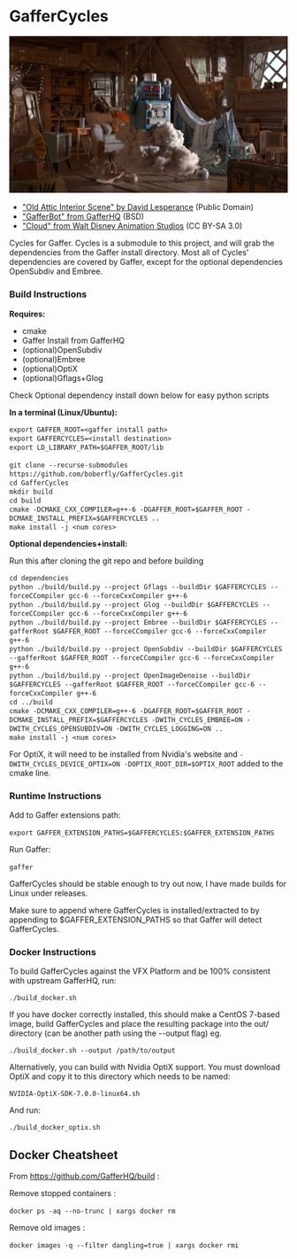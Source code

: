 # GafferCycles

![GafferCycles](gaffercycles.jpg)
- ["Old Attic Interior Scene" by David Lesperance](https://developer.nvidia.com/usd) (Public Domain)
- ["GafferBot" from GafferHQ](https://github.com/GafferHQ/resources) (BSD)
- ["Cloud" from Walt Disney Animation Studios](https://www.technology.disneyanimation.com/clouds) (CC BY-SA 3.0)

Cycles for Gaffer. Cycles is a submodule to this project, and will grab the dependencies from
the Gaffer install directory. Most all of Cycles' dependencies are covered by Gaffer, except
for the optional dependencies OpenSubdiv and Embree.

### Build Instructions

**Requires:**

* cmake
* Gaffer Install from GafferHQ
* (optional)OpenSubdiv
* (optional)Embree
* (optional)OptiX
* (optional)Gflags+Glog

Check Optional dependency install down below for easy python scripts

**In a terminal (Linux/Ubuntu):**
```
export GAFFER_ROOT=<gaffer install path>
export GAFFERCYCLES=<install destination>
export LD_LIBRARY_PATH=$GAFFER_ROOT/lib

git clone --recurse-submodules https://github.com/boberfly/GafferCycles.git
cd GafferCycles
mkdir build
cd build
cmake -DCMAKE_CXX_COMPILER=g++-6 -DGAFFER_ROOT=$GAFFER_ROOT -DCMAKE_INSTALL_PREFIX=$GAFFERCYCLES ..
make install -j <num cores>
```

**Optional dependencies+install:**

Run this after cloning the git repo and before building
```
cd dependencies
python ./build/build.py --project Gflags --buildDir $GAFFERCYCLES --forceCCompiler gcc-6 --forceCxxCompiler g++-6
python ./build/build.py --project Glog --buildDir $GAFFERCYCLES --forceCCompiler gcc-6 --forceCxxCompiler g++-6
python ./build/build.py --project Embree --buildDir $GAFFERCYCLES --gafferRoot $GAFFER_ROOT --forceCCompiler gcc-6 --forceCxxCompiler g++-6
python ./build/build.py --project OpenSubdiv --buildDir $GAFFERCYCLES --gafferRoot $GAFFER_ROOT --forceCCompiler gcc-6 --forceCxxCompiler g++-6
python ./build/build.py --project OpenImageDenoise --buildDir $GAFFERCYCLES --gafferRoot $GAFFER_ROOT --forceCCompiler gcc-6 --forceCxxCompiler g++-6
cd ../build
cmake -DCMAKE_CXX_COMPILER=g++-6 -DGAFFER_ROOT=$GAFFER_ROOT -DCMAKE_INSTALL_PREFIX=$GAFFERCYCLES -DWITH_CYCLES_EMBREE=ON -DWITH_CYCLES_OPENSUBDIV=ON -DWITH_CYCLES_LOGGING=ON ..
make install -j <num cores>
```
For OptiX, it will need to be installed from Nvidia's website and ```-DWITH_CYCLES_DEVICE_OPTIX=ON -DOPTIX_ROOT_DIR=$OPTIX_ROOT``` added to the cmake line.

### Runtime Instructions

Add to Gaffer extensions path:

`export GAFFER_EXTENSION_PATHS=$GAFFERCYCLES:$GAFFER_EXTENSION_PATHS`

Run Gaffer:

`gaffer`

GafferCycles should be stable enough to try out now, I have made builds for Linux under releases.

Make sure to append where GafferCycles is installed/extracted to by appending to $GAFFER_EXTENSION_PATHS so that Gaffer will detect GafferCycles.

### Docker Instructions

To build GafferCycles against the VFX Platform and be 100% consistent with upstream GafferHQ, run:
```
./build_docker.sh
```
If you have docker correctly installed, this should make a CentOS 7-based image, build GafferCycles and place the resulting package into the out/ directory (can be another path using the --output flag) eg.
```
./build_docker.sh --output /path/to/output
```
Alternatively, you can build with Nvidia OptiX support. You must download OptiX and copy it to this directory which needs to be named:
```
NVIDIA-OptiX-SDK-7.0.0-linux64.sh
```
And run:
```
./build_docker_optix.sh
```

Docker Cheatsheet
-----------------

From https://github.com/GafferHQ/build :

Remove stopped containers :

`docker ps -aq --no-trunc | xargs docker rm`

Remove old images :

`docker images -q --filter dangling=true | xargs docker rmi`
